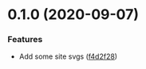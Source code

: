 # 0.1.0 (2020-09-07)


### Features

* Add some site svgs ([f4d2f28](https://github.com/hikerpig/marka-js/commit/f4d2f281c2ab5b39b8104f8d9adad5e48160898d))



